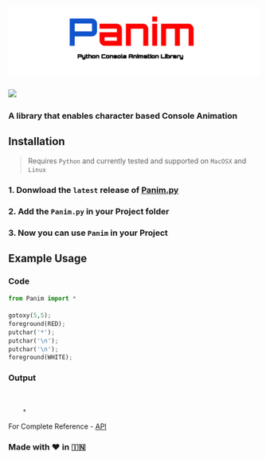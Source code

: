 ## <img src="Panim.svg"/> 
### <img src="https://img.shields.io/github/license/mashape/apistatus.svg?longCache=true&style=for-the-badge"/> 
### A library that enables character based Console Animation

## Installation
> Requires `Python` and currently tested and supported on `MacOSX` and `Linux`
### 1. Donwload the `latest` release of [Panim.py](https://github.com/archanpatkar/Panim/releases/tag/0.1)
### 2. Add the `Panim.py` in your Project folder
### 3. Now you can use `Panim` in your Project

## Example Usage
### Code
```python
from Panim import *

gotoxy(5,5);
foreground(RED);
putchar('*');
putchar('\n');
putchar('\n');
foreground(WHITE);
```
### Output
```


    *
```
For Complete Reference - [API](https://github.com/archanpatkar/Panim/wiki/API-Reference)

### Made with ❤️ in  🇮🇳
